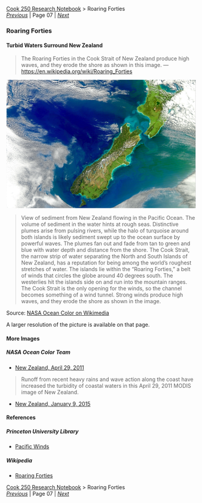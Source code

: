 [Cook 250 Research Notebook](../) > Roaring Forties  
*[Previous](../p06-hawaiki/)* | Page 07 | *[Next](../p08-kupe/)*
### Roaring Forties

#### Turbid Waters Surround New Zealand

> The Roaring Forties in the Cook Strait of New Zealand
> produce high waves, and they erode the shore as shown in this image.
> — https://en.wikipedia.org/wiki/Roaring_Forties

![View of sediment from New Zealand flowing in the Pacific Ocean](pictures/148x100-WxHmm-roaring-forties.jpg)

> View of sediment from New Zealand flowing in the Pacific Ocean.
> The volume of sediment in the water hints at rough seas.
> Distinctive plumes arise from pulsing rivers,
> while the halo of turquoise around both islands is likely sediment
> swept up to the ocean surface by powerful waves.
> The plumes fan out and fade from tan to green and blue
> with water depth and distance from the shore.
> The Cook Strait, the narrow strip of water separating the North
> and South Islands of New Zealand, has a reputation for being among
> the world’s roughest stretches of water.
> The islands lie within the “Roaring Forties,” a belt of winds
> that circles the globe around 40 degrees south.
> The westerlies hit the islands side on and run into the mountain ranges.
> The Cook Strait is the only opening for the winds,
> so the channel becomes something of a wind tunnel.
> Strong winds produce high waves, and they erode the shore
> as shown in the image.

Source: [NASA Ocean Color on Wikimedia](https://en.wikipedia.org/wiki/File:Turbid_Waters_Surround_New_Zealand.jpg)

A larger resolution of the picture is available on that page.

#### More Images

##### NASA Ocean Color Team

* [New Zealand, April 29, 2011](https://oceancolor.gsfc.nasa.gov/gallery/393/)

> Runoff from recent heavy rains and wave action along the coast
> have increased the turbidity of coastal waters
> in this April 29, 2011 MODIS image of New Zealand.

* [New Zealand, January 9, 2015](https://oceancolor.gsfc.nasa.gov/gallery/438/)

#### References

##### Princeton University Library

* [Pacific Winds](https://lib-dbserver.princeton.edu/visual_materials/maps/websites/pacific/pacific-ocean/pacific-winds.html)

##### Wikipedia

* [Roaring Forties](https://en.wikipedia.org/wiki/Roaring_Forties)

[Cook 250 Research Notebook](../) > Roaring Forties  
*[Previous](../p06-hawaiki/)* | Page 07 | *[Next](../p08-kupe/)*
